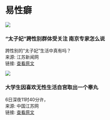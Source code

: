 # 易性癖

![](https://baogaosu.com/pic/randpoint1.jpg)

### “太子妃”跨性别群体受关注 南京专家怎么说

跨性别的“太子妃”生活中真有吗？  
来源: 江苏新闻网  
链接: [查看原文](https://nanjing.baogaosu.com/xinwen/%E5%A4%AA%E5%AD%90%E5%A6%83%E8%B7%A8%E6%80%A7%E5%88%AB%E7%BE%A4%E4%BD%93%E5%8F%97%E5%85%B3%E6%B3%A8%E5%8D%97%E4%BA%AC%E4%B8%93%E5%AE%B6/42293051/)

![](https://baogaosu.com/pic/randpoint6.jpg)

### 大学生因喜欢无性生活自宫取出一个睾丸

6日深夜11时40分许，  
来源: 中国江苏网  
链接: [查看原文](https://nanjing.baogaosu.com/xinwen/%E5%96%9C%E6%AC%A2%E6%97%A0%E6%80%A7%E7%94%9F%E6%B4%BB%E8%87%AA%E5%AE%AB%E5%8F%96%E5%87%BA%E4%B8%80%E4%B8%AA%E7%9D%BE%E4%B8%B8/30359323/)